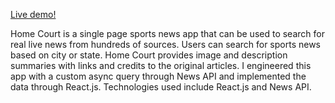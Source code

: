 [Live demo!](benpong.com/home_court)

Home Court is a single page sports news app that can be used to search for real live news from hundreds of sources. Users can search for sports news based on city or state. Home Court provides image and description summaries with links and credits to the original articles. I engineered this app with a custom async query through News API and implemented the data through React.js. Technologies used include React.js and News API.
